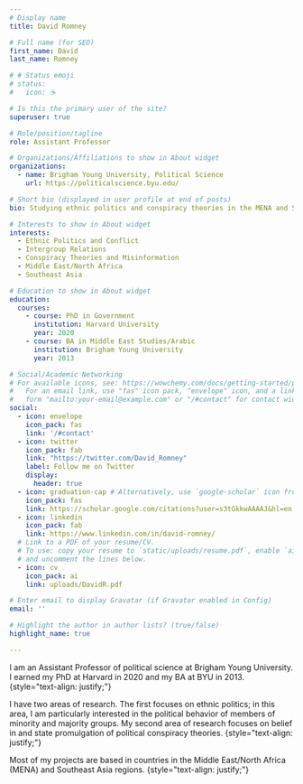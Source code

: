 ```yaml
---
# Display name
title: David Romney

# Full name (for SEO)
first_name: David
last_name: Romney

# # Status emoji
# status:
#   icon: ☕️

# Is this the primary user of the site?
superuser: true

# Role/position/tagline
role: Assistant Professor

# Organizations/Affiliations to show in About widget
organizations:
  - name: Brigham Young University, Political Science
    url: https://politicalscience.byu.edu/

# Short bio (displayed in user profile at end of posts)
bio: Studying ethnic politics and conspiracy theories in the MENA and SE Asia regions.

# Interests to show in About widget
interests:
  - Ethnic Politics and Conflict
  - Intergroup Relations
  - Conspiracy Theories and Misinformation
  - Middle East/North Africa
  - Southeast Asia

# Education to show in About widget
education:
  courses:
    - course: PhD in Government
      institution: Harvard University
      year: 2020
    - course: BA in Middle East Studies/Arabic
      institution: Brigham Young University
      year: 2013

# Social/Academic Networking
# For available icons, see: https://wowchemy.com/docs/getting-started/page-builder/#icons
#   For an email link, use "fas" icon pack, "envelope" icon, and a link in the
#   form "mailto:your-email@example.com" or "/#contact" for contact widget.
social:
  - icon: envelope
    icon_pack: fas
    link: '/#contact'
  - icon: twitter
    icon_pack: fab
    link: "https://twitter.com/David_Romney"
    label: Follow me on Twitter
    display:
      header: true
  - icon: graduation-cap # Alternatively, use `google-scholar` icon from `ai` icon pack
    icon_pack: fas
    link: https://scholar.google.com/citations?user=s3tGkkwAAAAJ&hl=en
  - icon: linkedin
    icon_pack: fab
    link: https://www.linkedin.com/in/david-romney/
  # Link to a PDF of your resume/CV.
  # To use: copy your resume to `static/uploads/resume.pdf`, enable `ai` icons in `params.yaml`,
  # and uncomment the lines below.
  - icon: cv
    icon_pack: ai
    link: uploads/DavidR.pdf

# Enter email to display Gravatar (if Gravatar enabled in Config)
email: ''

# Highlight the author in author lists? (true/false)
highlight_name: true

---
```

I am an Assistant Professor of political science at Brigham Young University. I earned my PhD at Harvard in 2020 and my BA at BYU in 2013.
{style="text-align: justify;"}

I have two areas of research. The first focuses on ethnic politics; in this area, I am particularly interested in the political behavior of members of minority and majority groups. My second area of research focuses on belief in and state promulgation of political conspiracy theories.
{style="text-align: justify;"}

Most of my projects are based in countries in the Middle East/North Africa (MENA) and Southeast Asia regions.
{style="text-align: justify;"}

